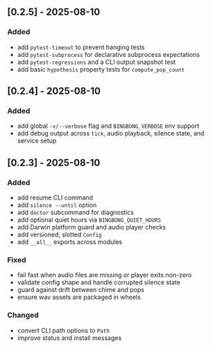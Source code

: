 ## [0.2.5] - 2025-08-10

### Added
- add `pytest-timeout` to prevent hanging tests
- add `pytest-subprocess` for declarative subprocess expectations
- add `pytest-regressions` and a CLI output snapshot test
- add basic `hypothesis` property tests for `compute_pop_count`

## [0.2.4] - 2025-08-10

### Added
- add global `-v/--verbose` flag and `BINGBONG_VERBOSE` env support
- add debug output across `tick`, audio playback, silence state, and service setup

## [0.2.3] - 2025-08-10

### Added
- add resume CLI command
- add `silence --until` option
- add `doctor` subcommand for diagnostics
- add optional quiet hours via `BINGBONG_QUIET_HOURS`
- add Darwin platform guard and audio player checks
- add versioned, slotted `Config`
- add `__all__` exports across modules

### Fixed
- fail fast when audio files are missing or player exits non-zero
- validate config shape and handle corrupted silence state
- guard against drift between chime and pops
- ensure wav assets are packaged in wheels

### Changed
- convert CLI path options to `Path`
- improve status and install messages
